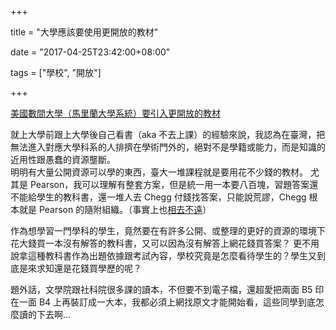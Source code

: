 +++

title = "大學應該要使用更開放的教材"

date = "2017-04-25T23:42:00+08:00"

tags = ["學校", "開放"]

+++

[美國數間大學（馬里蘭大學系統）要引入更開放的教材](https://qz.com/962487/states-are-moving-to-cut-college-costs-by-introducing-open-source-textbooks/)

就上大學前跟上大學後自己看書（aka 不去上課）的經驗來說，我認為在臺灣，把無法進入對應大學科系的人排擠在學術門外的，絕對不是學籍或能力，而是知識的近用性跟愚蠢的資源壟斷。  
明明有大量公開資源可以學的東西，臺大一堆課程就是要用花不少錢的教材。 尤其是 Pearson，我可以理解有整套方案，但是統一用一本要八百塊，習題答案還不能給學生的教科書，還一堆人去 Chegg 付錢找答案，只能說荒謬，Chegg 根本就是 Pearson 的隨附組織。（事實上也[相去不遠](https://www.pearson.com/corporate/news/media/news-announcements/2017/04/pearson-and-chegg-announce-partnership-to-make-textbooks-more-af.html)） 

作為想學習一門學科的學生，竟然要在有許多公開、或整理的更好的資源的環境下花大錢買一本沒有解答的教科書，又可以因為沒有解答上網花錢買答案？ 更不用說拿這種教科書作為出題依據跟考試內容，學校究竟是怎麼看待學生的？學生又到底是來求知還是花錢買學歷的呢？

題外話，文學院跟社科院很多課的讀本，不但要不到電子檔，還超愛把兩面 B5 印在一面 B4 上再裝訂成一大本，我都必須上網找原文才能開始看，這些同學到底怎麼讀的下去啊...